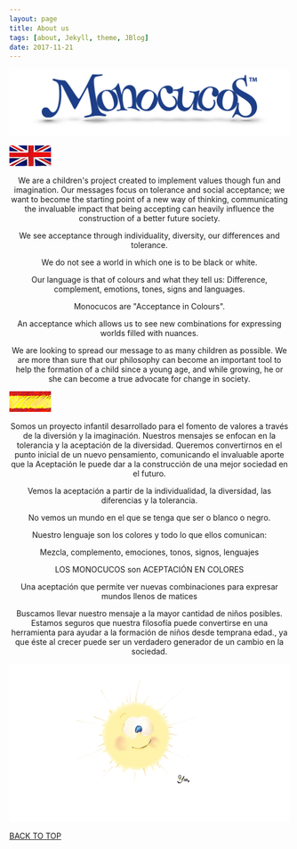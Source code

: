 ```yaml
---
layout: page
title: About us
tags: [about, Jekyll, theme, JBlog]
date: 2017-11-21
---
```


![Logo](../assets/img/logoBig.png)

![ENG](../assets/img/britania.png)

<p align="center">
We are a children's project created to implement values though fun and imagination. Our messages focus on tolerance and social acceptance; we want to become the starting point of a new way of thinking, communicating the invaluable impact that being accepting can heavily influence the construction of a better future society.
</p>
<p align="center">
We see acceptance through individuality, diversity, our differences and tolerance.
</p>
<p align="center">
We do not see a world in which one is to be black or white.
</p>
<p align="center">
Our language is that of colours and what they tell us:
Difference, complement, emotions, tones, signs and languages.
</p>
<p align="center">
Monocucos are "Acceptance in Colours".
</p>
<p align="center">
An acceptance which allows us to see new combinations for expressing worlds filled with nuances.
</p>
<p align="center">
We are looking to  spread our message to as many children as possible. We are more than sure that our philosophy can become an important tool to help the formation of a child since a young age, and while growing, he or she can become a true advocate for change in society.
</p>
 
![ESP](../assets/img/Spain1.png) 


<p align="center">
Somos un proyecto infantil desarrollado para el fomento de valores a través de la diversión y la imaginación. Nuestros mensajes se enfocan en la tolerancia y la aceptación de la diversidad.   Queremos convertirnos en el punto inicial de un nuevo pensamiento,  comunicando el invaluable aporte que la Aceptación le puede dar a la construcción de una mejor sociedad en el futuro.
</p>
<p align="center">
Vemos la aceptación a partir de la individualidad, la diversidad, las diferencias y la tolerancia.
</p>
<p align="center">
No vemos un mundo en el que se tenga que ser o blanco o negro.
</p>
<p align="center">
Nuestro lenguaje son los colores y todo lo que ellos comunican:
</p>
<p align="center">
Mezcla, complemento, emociones, tonos, signos, lenguajes
</p>

 
<p align="center">
LOS MONOCUCOS son ACEPTACIÓN EN COLORES
</p>

<p align="center">
Una aceptación que permite ver nuevas combinaciones para expresar mundos llenos de matices
</p>

<p align="center">
Buscamos llevar nuestro mensaje  a la mayor cantidad de niños posibles. Estamos seguros que nuestra filosofía puede convertirse en una herramienta para ayudar a la formación de niños desde temprana edad., ya que éste al crecer puede ser un verdadero generador de un cambio en la sociedad.
</p>  

  ![ENG](../assets/img/SOLFOX.png)
  
<div markdown="0"><a href="#" class="btn btn-success">BACK TO TOP</a></div>
  

